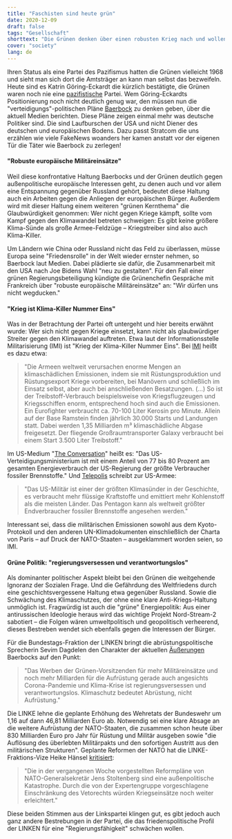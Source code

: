 ```yaml
---
title: "Faschisten sind heute grün"
date: 2020-12-09
draft: false
tags: "Gesellschaft"
shorttext: "Die Grünen denken über einen robusten Krieg nach und wollen uns dann verkaufen diese wären für Umweltschutz. Wie niedrig kann IQ sein?"
cover: "society"
lang: de
---
```


Ihren Status als eine Partei des Pazifismus hatten die Grünen vielleicht 1968 und sieht man sich dort die Amtsträger an kann man selbst das bezweifeln. Heute sind es Katrin Göring-Eckardt die kürzlich bestätigte, die Grünen waren noch nie eine [pazifistische](https://www.spiegel.de/politik/deutschland/katrin-goering-eckardt-die-gruenen-waren-noch-nie-eine-pazifistische-partei-a-7b8f8c22-47f6-4e7d-bad1-2160f6950f9a "Die Grünen waren noch nie eine pazifistische Partei") Partei. Wem Göring-Eckardts Positionierung noch nicht deutlich genug war, den müssen nun die "verteidigungs"-politischen Pläne [Baerbock](https://www.berliner-zeitung.de/news/baerbock-will-bundeswehr-staerken-li.122540 "Grünen-Chefin Baerbock will mehr Geld für die Bundeswehr ausgeben") zu denken geben, über die aktuell Medien berichten. Diese Pläne zeigen einmal mehr was deutsche Politiker sind. Die sind Laufburschen der USA und nicht Diener des deutschen und europäischen Bodens. Dazu passt Stratcom die uns erzählen wie viele FakeNews woanders her kamen anstatt vor der eigenen Tür die Täter wie Baerbock zu zerlegen!

#### "Robuste europäische Militäreinsätze"

Weil diese konfrontative Haltung Baerbocks und der Grünen deutlich gegen außenpolitische europäische Interessen geht, zu denen auch und vor allem eine Entspannung gegenüber Russland gehört, bedeutet diese Haltung auch ein Arbeiten gegen die Anliegen der europäischen Bürger. Außerdem wird mit dieser Haltung einem weiteren "grünen Kernthema" die Glaubwürdigkeit genommen: Wer nicht gegen Kriege kämpft, sollte vom Kampf gegen den Klimawandel betreten schweigen: Es gibt keine größere Klima-Sünde als große Armee-Feldzüge – Kriegstreiber sind also auch Klima-Killer.

Um Ländern wie China oder Russland nicht das Feld zu überlassen, müsse Europa seine "Friedensrolle" in der Welt wieder ernster nehmen, so Baerbock laut Medien. Dabei plädierte sie dafür, die Zusammenarbeit mit den USA nach Joe Bidens Wahl "neu zu gestalten". Für den Fall einer grünen Regierungsbeteiligung kündigte die Grünenchefin Gespräche mit Frankreich über "robuste europäische Militäreinsätze" an: "Wir dürfen uns nicht wegducken."

#### "Krieg ist Klima-Killer Nummer Eins"

Was in der Betrachtung der Partei oft untergeht und hier bereits erwähnt wurde: Wer sich nicht gegen Kriege einsetzt, kann nicht als glaubwürdiger Streiter gegen den Klimawandel auftreten. Etwa laut der Informationsstelle Militarisierung (IMI) ist "Krieg der Klima-Killer Nummer Eins". Bei [IMI](http://www.imi-online.de/2019/06/21/krieg-ist-der-groesste-klimakiller/ "Krieg ist der größte Klimakiller") heißt es dazu etwa:

> "Die Armeen weltweit verursachen enorme Mengen an klimaschädlichen Emissionen, indem sie mit Rüstungsproduktion und Rüstungsexport Kriege vorbereiten, bei Manövern und schließlich im Einsatz selbst, aber auch bei anschließenden Besatzungen. (…) So ist der Treibstoff-Verbrauch beispielsweise von Kriegsflugzeugen und Kriegsschiffen enorm, entsprechend hoch sind auch die Emissionen. Ein Eurofighter verbraucht ca. 70-100 Liter Kerosin pro Minute. Allein auf der Base Ramstein finden jährlich 30.000 Starts und Landungen statt. Dabei werden 1,35 Milliarden m³ klimaschädliche Abgase freigesetzt. Der fliegende Großraumtransporter Galaxy verbraucht bei einem Start 3.500 Liter Treibstoff."

Im US-Medium "[The Conversation](https://theconversation.com/the-defense-department-is-worried-about-climate-change-and-also-a-huge-carbon-emitter-118017 "The Defense Department is worried about climate change – and also a huge carbon emitter")" heißt es: "Das US-Verteidigungsministerium ist mit einem Anteil von 77 bis 80 Prozent am gesamten Energieverbrauch der US-Regierung der größte Verbraucher fossiler Brennstoffe." Und [Telepolis](https://www.heise.de/tp/features/Das-US-Militaer-einer-der-groessten-Klimasuender-in-der-Welt-4455925.html "Das US-Militär - einer der größten Klimasünder in der Welt") schreibt zur US-Armee:

> "Das US-Militär ist einer der größten Klimasünder in der Geschichte, es verbraucht mehr flüssige Kraftstoffe und emittiert mehr Kohlenstoff als die meisten Länder. Das Pentagon kann als weltweit größter Endverbraucher fossiler Brennstoffe angesehen werden."

Interessant sei, dass die militärischen Emissionen sowohl aus dem Kyoto-Protokoll und den anderen UN-Klimadokumenten einschließlich der Charta von Paris – auf Druck der NATO-Staaten – ausgeklammert worden seien, so IMI.

#### Grüne Politik: "regierungsversessen und verantwortungslos"

Als dominanter politischer Aspekt bleibt bei den Grünen die weitgehende Ignoranz der Sozialen Frage. Und die Gefährdung des Weltfriedens durch eine geschichtsvergessene Haltung etwa gegenüber Russland. Sowie die Schwächung des Klimaschutzes, der ohne eine klare Anti-Kriegs-Haltung unmöglich ist. Fragwürdig ist auch die "grüne" Energiepolitik: Aus einer antirussischen Ideologie heraus wird das wichtige Projekt Nord-Stream-2 sabotiert – die Folgen wären umweltpolitisch und geopolitisch verheerend, dieses Bestreben wendet sich ebenfalls gegen die Interessen der Bürger.

Für die Bundestags-Fraktion der LINKEN bringt die abrüstungspolitische Sprecherin Sevim Dagdelen den Charakter der aktuellen [Äußerungen](https://www.linksfraktion.de/presse/pressemitteilungen/detail/aufruestungsplaene-von-annalena-baerbock-sind-regierungsversessen-und-klimafeindlich/ "Aufrüstungspläne von Annalena Baerbock sind regierungsversessen und klimafeindlich") Baerbocks auf den Punkt:

> "Das Werben der Grünen-Vorsitzenden für mehr Militäreinsätze und noch mehr Milliarden für die Aufrüstung gerade auch angesichts Corona-Pandemie und Klima-Krise ist regierungsversessen und verantwortungslos. Klimaschutz bedeutet Abrüstung, nicht Aufrüstung."

Die LINKE lehne die geplante Erhöhung des Wehretats der Bundeswehr um 1,16 auf dann 46,81 Milliarden Euro ab. Notwendig sei eine klare Absage an die weitere Aufrüstung der NATO-Staaten, die zusammen schon heute über 830 Milliarden Euro pro Jahr für Rüstung und Militär ausgeben sowie "die Auflösung des überlebten Militärpakts und den sofortigen Austritt aus den militärischen Strukturen". Geplante Reformen der NATO hat die LINKE-Fraktions-Vize Heike Hänsel [kritisiert](https://www.linksfraktion.de/presse/pressemitteilungen/detail/nato-reformplaene-ablehnen-und-truppen-aus-afghanistan-umgehend-abziehen/ "NATO-Reformpläne ablehnen und Truppen aus Afghanistan umgehend abziehen"):

> "Die in der vergangenen Woche vorgestellten Reformpläne von NATO-Generalsekretär Jens Stoltenberg sind eine außenpolitische Katastrophe. Durch die von der Expertengruppe vorgeschlagene Einschränkung des Vetorechts würden Kriegseinsätze noch weiter erleichtert."

Diese beiden Stimmen aus der Linkspartei klingen gut, es gibt jedoch auch ganz andere Bestrebungen in der Partei, die das friedenspolitische Profil der LINKEN für eine "Regierungsfähigkeit" schwächen wollen.
